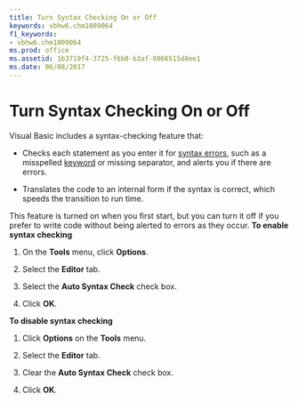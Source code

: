 ```yaml
---
title: Turn Syntax Checking On or Off
keywords: vbhw6.chm1009064
f1_keywords:
- vbhw6.chm1009064
ms.prod: office
ms.assetid: 1b3719f4-3725-f6b0-b3af-8066515d8ee1
ms.date: 06/08/2017
---
```



# Turn Syntax Checking On or Off

Visual Basic includes a syntax-checking feature that:



- Checks each statement as you enter it for [syntax errors](vbe-glossary.md), such as a misspelled [keyword](vbe-glossary.md) or missing separator, and alerts you if there are errors.
    
- Translates the code to an internal form if the syntax is correct, which speeds the transition to run time.
    

This feature is turned on when you first start, but you can turn it off if you prefer to write code without being alerted to errors as they occur.
 **To enable syntax checking**


1. On the **Tools** menu, click **Options**.
    
2. Select the **Editor** tab.
    
3. Select the **Auto Syntax Check** check box.
    
4. Click **OK**.
    

 **To disable syntax checking**


1. Click **Options** on the **Tools** menu.
    
2. Select the **Editor** tab.
    
3. Clear the **Auto Syntax Check** check box.
    
4. Click **OK**.
    


